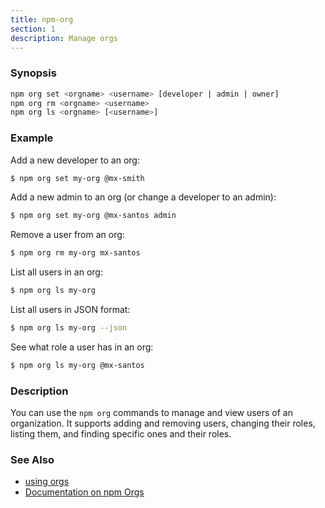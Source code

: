 ```yaml
---
title: npm-org
section: 1
description: Manage orgs
---
```


### Synopsis

```bash
npm org set <orgname> <username> [developer | admin | owner]
npm org rm <orgname> <username>
npm org ls <orgname> [<username>]
```

### Example

Add a new developer to an org:

```bash
$ npm org set my-org @mx-smith
```

Add a new admin to an org (or change a developer to an admin):

```bash
$ npm org set my-org @mx-santos admin
```

Remove a user from an org:

```bash
$ npm org rm my-org mx-santos
```

List all users in an org:

```bash
$ npm org ls my-org
```

List all users in JSON format:

```bash
$ npm org ls my-org --json
```

See what role a user has in an org:

```bash
$ npm org ls my-org @mx-santos
```

### Description

You can use the `npm org` commands to manage and view users of an
organization.  It supports adding and removing users, changing their roles,
listing them, and finding specific ones and their roles.

### See Also

* [using orgs](/using-npm/orgs)
* [Documentation on npm Orgs](https://docs.npmjs.com/orgs/)
